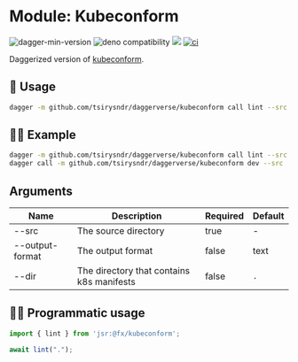 # Module: Kubeconform

![dagger-min-version](https://img.shields.io/badge/dagger-v0.10.0-blue?color=3D66FF)
![deno compatibility](https://shield.deno.dev/deno/^1.41)
[![](https://jsr.io/badges/@fx/kubeconform)](https://jsr.io/@fx/kubeconform)
[![ci](https://github.com/tsirysndr/daggerverse/actions/workflows/ci.yml/badge.svg)](https://github.com/tsirysndr/daggerverse/actions/workflows/ci.yml)

Daggerized version of [kubeconform](https://github.com/yannh/kubeconform).

## 🚀 Usage

```sh
dagger -m github.com/tsirysndr/daggerverse/kubeconform call lint --src <source>
```

## 🧑‍🔬 Example

```sh
dagger -m github.com/tsirysndr/daggerverse/kubeconform call lint --src . 
dagger call -m github.com/tsirysndr/daggerverse/kubeconform dev --src . terminal
```

## Arguments

| Name            | Description          | Required | Default |
| --------------- | -------------------- | -------- | ------- |
| --src           | The source directory | true     | -       |
| --output-format | The output format    | false    | text    |
| --dir           | The directory that contains k8s manifests | false | `.` |

## 🧑‍💻 Programmatic usage

```typescript
import { lint } from 'jsr:@fx/kubeconform';

await lint(".");
```
